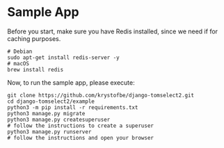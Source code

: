 # Sample App

Before you start, make sure you have Redis installed, since
we need if for caching purposes.

```
# Debian
sudo apt-get install redis-server -y
# macOS
brew install redis
```

Now, to run the sample app, please execute:

```
git clone https://github.com/krystofbe/django-tomselect2.git
cd django-tomselect2/example
python3 -m pip install -r requirements.txt
python3 manage.py migrate
python3 manage.py createsuperuser
# follow the instructions to create a superuser
python3 manage.py runserver
# follow the instructions and open your browser
```

